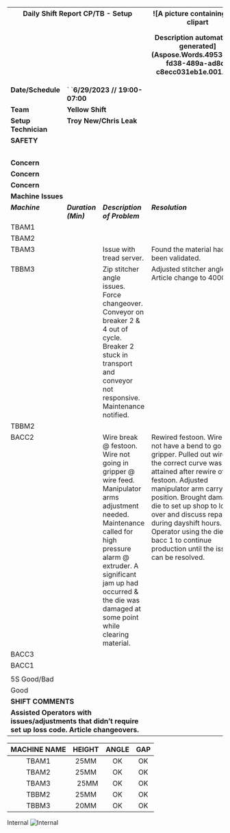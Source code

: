 ﻿
<table><tr><th colspan="4" valign="top"><b>Daily Shift Report CP/TB - Setup</b> </th><th colspan="3" valign="top">![A picture containing text, clipart

Description automatically generated](Aspose.Words.4953e6b5-fd38-489a-ad8d-c8ecc031eb1e.001.png)</th></tr>
<tr><td valign="top"><b>Date/Schedule</b></td><td colspan="5" valign="top">`  `<b>6/29/2023   //   19:00-07:00</b></td><td rowspan="3" valign="top"></td></tr>
<tr><td valign="top"><b>Team</b></td><td colspan="5" valign="top"><b>Yellow Shift</b></td></tr>
<tr><td valign="top"><b>Setup Technician</b></td><td colspan="5" valign="top"><b>Troy New/Chris Leak</b></td></tr>
<tr><td colspan="7" valign="top"><b>SAFETY</b></td></tr>
<tr><td valign="top"></b> </td><td colspan="6" valign="top"></td></tr>
<tr><td valign="top"><b>Concern</b></td><td colspan="6" valign="top"></td></tr>
<tr><td valign="top"><b>Concern</b></td><td colspan="6" valign="top"> </td></tr>
<tr><td valign="top"><b>Concern</b></td><td colspan="6" valign="top"> </td></tr>
<tr><td colspan="7" valign="top"><b>Machine Issues</b></td></tr>
<tr><td valign="top"><b><i>Machine</i></b></td><td valign="top"><b><i>Duration (Min)</i></b></td><td colspan="3" valign="top"><b><i>Description of Problem</i></b></td><td colspan="2" valign="top"><b><i>Resolution</i></b></td></tr>
<tr><td valign="top"><a name="_hlk76554754"></a>TBAM1</td><td valign="top"></td><td colspan="3" valign="top"></td><td colspan="2" valign="top"></td></tr>
<tr><td valign="top">TBAM2</td><td valign="top"></td><td colspan="3" valign="top"></td><td colspan="2" valign="top"></td></tr>
<tr><td valign="top">TBAM3</td><td valign="top"></td><td colspan="3" valign="top">Issue with tread server.</td><td colspan="2" valign="top">Found the material had not been validated.</td></tr>
<tr><td valign="top">TBBM3</td><td valign="top"></td><td colspan="3" valign="top">Zip stitcher angle issues. Force changeover. Conveyor on breaker 2 & 4 out of cycle. Breaker 2 stuck in transport and conveyor not responsive. Maintenance notified.</td><td colspan="2" valign="top">Adjusted stitcher angle. Article change to 4000.</td></tr>
<tr><td valign="top">TBBM2</td><td valign="top"></td><td colspan="3" valign="top"></td><td colspan="2" valign="top"></td></tr>
<tr><td valign="top">BACC2</td><td valign="top"></td><td colspan="3" valign="top">Wire break @ festoon. Wire not going in gripper @ wire feed. Manipulator arms adjustment needed. Maintenance called for high pressure alarm @ extruder. A significant jam up had occurred & the die was damaged at some point while clearing material.  </td><td colspan="2" valign="top">Rewired festoon. Wire 2 did not have a bend to go into gripper. Pulled out wire until the correct curve was attained after rewire of festoon. Adjusted manipulator arm carrying position. Brought damaged die to set up shop to look over and discuss repair during dayshift hours. Operator using the die from bacc 1 to continue production until the issue can be resolved.</td></tr>
<tr><td valign="top">BACC3</td><td valign="top"></td><td colspan="3" valign="top"></td><td colspan="2" valign="top"></td></tr>
<tr><td valign="top">BACC1</td><td valign="top"></td><td colspan="3" valign="top"></td><td colspan="2" valign="top"></td></tr>
<tr><td colspan="7" valign="top"></td></tr>
<tr><td valign="top">5S Good/Bad</td><td colspan="6" valign="top"></td></tr>
<tr><td valign="top">Good</td><td colspan="6" valign="top"></td></tr>
<tr><td colspan="3" valign="top"><b>SHIFT COMMENTS</b></td></tr>
<tr><td colspan="3" rowspan="3"><b>Assisted Operators with issues/adjustments that didn’t require set up loss code. Article changeovers.</b> </td></tr>
<tr></tr>
<tr></tr>
</table>



|**MACHINE NAME**|**HEIGHT**|**ANGLE** |**GAP**|
| :-: | :-: | :-: | :-: |
|TBAM1|25MM|OK|OK|
|TBAM2|25MM|OK|OK|
|TBAM3|` `25MM|OK|OK|
|TBBM2|25MM|OK|OK|
|TBBM3|20MM|OK|OK|

Internal
![Internal](Aspose.Words.4953e6b5-fd38-489a-ad8d-c8ecc031eb1e.002.png)
